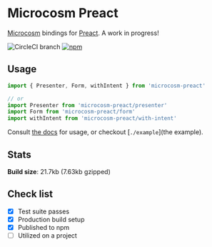 # Microcosm Preact

[Microcosm](https://github.com/vigetlabs/microcosm) bindings for
[Preact](https://github.com/developit/preact). A work in progress!

![CircleCI branch](https://img.shields.io/circleci/project/github/vigetlabs/microcosm-preact/master.svg?style=flat-square)
[![npm](https://img.shields.io/npm/v/microcosm-preact.svg?style=flat-square)](https://www.npmjs.com/package/microcosm-preact)

## Usage

```javascript
import { Presenter, Form, withIntent } from 'microcosm-preact'

// or
import Presenter from 'microcosm-preact/presenter'
import Form from 'microcosm-preact/form'
import withIntent from 'microcosm-preact/with-intent'
```

Consult [the docs](http://code.viget.com/microcosm/api/presenter.html) for
usage, or checkout [`./example`](the example).

## Stats

**Build size**: 21.7kb (7.63kb gzipped)

## Check list

- [x] Test suite passes
- [x] Production build setup
- [x] Published to npm
- [ ] Utilized on a project
